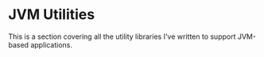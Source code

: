 # JVM Utilities

This is a section covering all the utility libraries I've written to support JVM-based applications.
